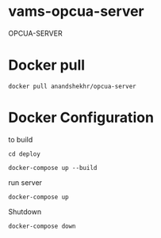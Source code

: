 # vams-opcua-server
 OPCUA-SERVER

# Docker pull
```
docker pull anandshekhr/opcua-server
```


# Docker Configuration

to build 
```
cd deploy
```

```
docker-compose up --build
```


run server
```
docker-compose up
```

Shutdown

```
docker-compose down
```

